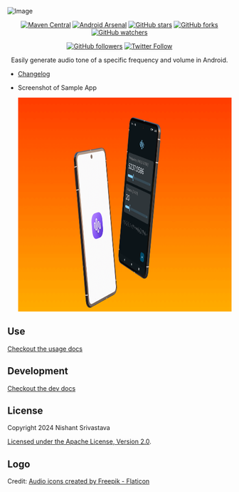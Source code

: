 ![Image](docs/img/github_banner.png)

<center>

[![Maven Central](https://img.shields.io/maven-central/v/com.github.nisrulz/zentone)](https://search.maven.org/artifact/com.github.nisrulz/zentone) [![Android Arsenal](https://img.shields.io/badge/Android%20Arsenal-Zentone-green.svg?style=true)](https://android-arsenal.com/details/1/3470) [![GitHub stars](https://img.shields.io/github/stars/nisrulz/zentone.svg?style=social&label=Star)](https://github.com/nisrulz/zentone) [![GitHub forks](https://img.shields.io/github/forks/nisrulz/zentone.svg?style=social&label=Fork)](https://github.com/nisrulz/zentone/fork) [![GitHub watchers](https://img.shields.io/github/watchers/nisrulz/zentone.svg?style=social&label=Watch)](https://github.com/nisrulz/zentone)

[![GitHub followers](https://img.shields.io/github/followers/nisrulz.svg?style=social&label=Follow)](https://github.com/nisrulz/zentone) [![Twitter Follow](https://img.shields.io/twitter/follow/nisrulz.svg?style=social)](https://twitter.com/nisrulz)

Easily generate audio tone of a specific frequency and volume in Android.

</center>

- [Changelog](docs/changelog.md)
- Screenshot of Sample App

    <img src=img/sc_1.png height=480 />

## Use

[Checkout the usage docs](/usage-docs.md)

## Development

[Checkout the dev docs](/dev-docs.md)

## License

Copyright 2024 Nishant Srivastava

[Licensed under the Apache License, Version 2.0](/LICENSE).

## Logo

Credit: <a href="https://www.flaticon.com/free-icons/audio" title="audio icons">Audio icons created by Freepik - Flaticon</a>
